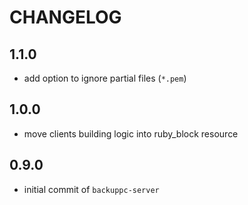 # CHANGELOG

## 1.1.0

- add option to ignore partial files (`*.pem`)

## 1.0.0

- move clients building logic into ruby_block resource

## 0.9.0

- initial commit of `backuppc-server`
